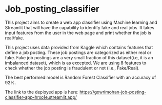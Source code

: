 # Job_posting_classifier

This project aims to create a web app classifier using Machine learning and Streamlit that will have the capability to identify fake and real jobs. It takes input features from the user in the web page and print whether the job is real/fake.

This project uses data provided from Kaggle which contains features that define a job posting. These job postings are categorized as either real or fake. Fake job postings are a very small fraction of this dataset(i.e, it is an imbalanced dataset), which is as excepted. We are using 8 features to check whether the job posting is fraudulent or not (i.e., Fake/Real).

The best performed model is Random Forest Classifier with an accuracy of 92%.

The link to the deployed app is here:
            https://gowrimohan-job-posting-classifier-app-hrxo1e.streamlit.app/
